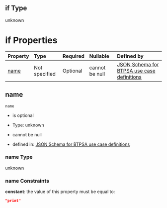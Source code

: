 ## if Type

unknown

# if Properties

| Property      | Type          | Required | Nullable       | Defined by                                                                                                                                                                                                        |
| :------------ | :------------ | :------- | :------------- | :---------------------------------------------------------------------------------------------------------------------------------------------------------------------------------------------------------------- |
| [name](#name) | Not specified | Optional | cannot be null | [JSON Schema for BTPSA use case definitions](btpsa-usecase-properties-services-items-allof-1-then-allof-87-if-properties-name.md "undefined#/properties/services/items/allOf/1/then/allOf/87/if/properties/name") |

## name



`name`

*   is optional

*   Type: unknown

*   cannot be null

*   defined in: [JSON Schema for BTPSA use case definitions](btpsa-usecase-properties-services-items-allof-1-then-allof-87-if-properties-name.md "undefined#/properties/services/items/allOf/1/then/allOf/87/if/properties/name")

### name Type

unknown

### name Constraints

**constant**: the value of this property must be equal to:

```json
"print"
```
